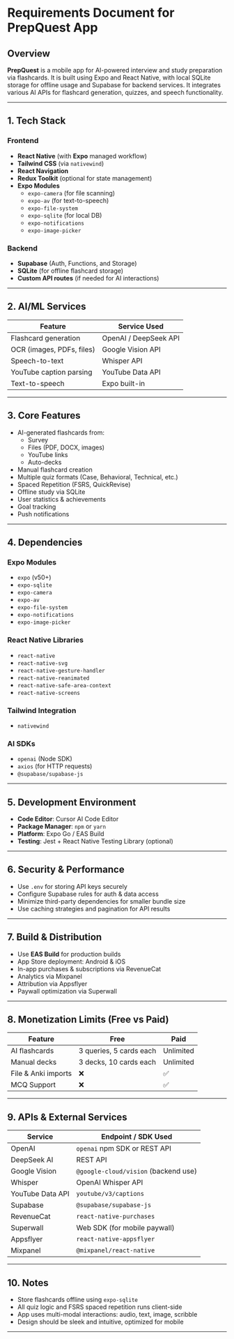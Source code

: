 # Requirements Document for PrepQuest App

## Overview
**PrepQuest** is a mobile app for AI-powered interview and study preparation via flashcards. It is built using Expo and React Native, with local SQLite storage for offline usage and Supabase for backend services. It integrates various AI APIs for flashcard generation, quizzes, and speech functionality.

---

## 1. Tech Stack

### Frontend
- **React Native** (with **Expo** managed workflow)
- **Tailwind CSS** (via `nativewind`)
- **React Navigation**
- **Redux Toolkit** (optional for state management)
- **Expo Modules**
  - `expo-camera` (for file scanning)
  - `expo-av` (for text-to-speech)
  - `expo-file-system`
  - `expo-sqlite` (for local DB)
  - `expo-notifications`
  - `expo-image-picker`

### Backend
- **Supabase** (Auth, Functions, and Storage)
- **SQLite** (for offline flashcard storage)
- **Custom API routes** (if needed for AI interactions)

---

## 2. AI/ML Services

| Feature                          | Service Used           |
|----------------------------------|------------------------|
| Flashcard generation             | OpenAI / DeepSeek API  |
| OCR (images, PDFs, files)        | Google Vision API      |
| Speech-to-text                   | Whisper API            |
| YouTube caption parsing          | YouTube Data API       |
| Text-to-speech                   | Expo built-in          |

---

## 3. Core Features

- AI-generated flashcards from:
  - Survey
  - Files (PDF, DOCX, images)
  - YouTube links
  - Auto-decks
- Manual flashcard creation
- Multiple quiz formats (Case, Behavioral, Technical, etc.)
- Spaced Repetition (FSRS, QuickRevise)
- Offline study via SQLite
- User statistics & achievements
- Goal tracking
- Push notifications

---

## 4. Dependencies

### Expo Modules
- `expo` (v50+)
- `expo-sqlite`
- `expo-camera`
- `expo-av`
- `expo-file-system`
- `expo-notifications`
- `expo-image-picker`

### React Native Libraries
- `react-native`
- `react-native-svg`
- `react-native-gesture-handler`
- `react-native-reanimated`
- `react-native-safe-area-context`
- `react-native-screens`

### Tailwind Integration
- `nativewind`

### AI SDKs
- `openai` (Node SDK)
- `axios` (for HTTP requests)
- `@supabase/supabase-js`

---

## 5. Development Environment

- **Code Editor**: Cursor AI Code Editor
- **Package Manager**: `npm` or `yarn`
- **Platform**: Expo Go / EAS Build
- **Testing**: Jest + React Native Testing Library (optional)

---

## 6. Security & Performance

- Use `.env` for storing API keys securely
- Configure Supabase rules for auth & data access
- Minimize third-party dependencies for smaller bundle size
- Use caching strategies and pagination for API results

---

## 7. Build & Distribution

- Use **EAS Build** for production builds
- App Store deployment: Android & iOS
- In-app purchases & subscriptions via RevenueCat
- Analytics via Mixpanel
- Attribution via Appsflyer
- Paywall optimization via Superwall

---

## 8. Monetization Limits (Free vs Paid)

| Feature                        | Free                        | Paid                        |
|-------------------------------|-----------------------------|-----------------------------|
| AI flashcards                 | 3 queries, 5 cards each     | Unlimited                   |
| Manual decks                  | 3 decks, 10 cards each      | Unlimited                   |
| File & Anki imports           | ❌                           | ✅                          |
| MCQ Support                   | ❌                           | ✅                          |

---

## 9. APIs & External Services

| Service            | Endpoint / SDK Used                    |
|--------------------|----------------------------------------|
| OpenAI             | `openai` npm SDK or REST API           |
| DeepSeek AI        | REST API                               |
| Google Vision      | `@google-cloud/vision` (backend use)   |
| Whisper            | OpenAI Whisper API                     |
| YouTube Data API   | `youtube/v3/captions`                  |
| Supabase           | `@supabase/supabase-js`                |
| RevenueCat         | `react-native-purchases`               |
| Superwall          | Web SDK (for mobile paywall)           |
| Appsflyer          | `react-native-appsflyer`               |
| Mixpanel           | `@mixpanel/react-native`               |

---

## 10. Notes

- Store flashcards offline using `expo-sqlite`
- All quiz logic and FSRS spaced repetition runs client-side
- App uses multi-modal interactions: audio, text, image, scribble
- Design should be sleek and intuitive, optimized for mobile

---
